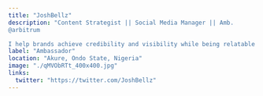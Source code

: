 ```yaml
---
title: "JoshBellz"
description: "Content Strategist || Social Media Manager || Amb. 
@arbitrum

I help brands achieve credibility and visibility while being relatable to their target audience."
label: "Ambassador"
location: "Akure, Ondo State, Nigeria"
image: "./qMVObRTt_400x400.jpg"
links:
  twitter: "https://twitter.com/JoshBellz"
---
```

